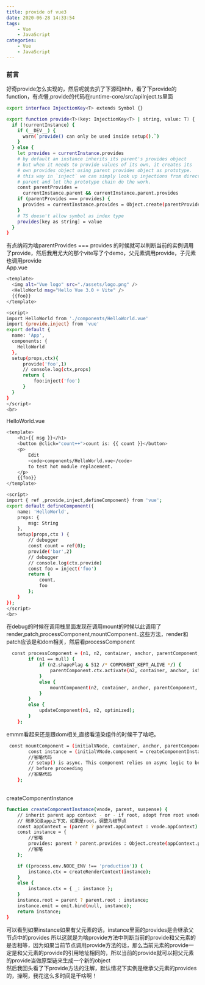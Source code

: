 ```yaml
---
title: provide of vue3
date: 2020-06-28 14:33:54
tags: 
    - Vue 
    - JavaScript
categories: 
    - Vue 
    - JavaScript
---
```


### 前言

好奇provide怎么实现的，然后呢就去扒了下源码hhh，看了下provide的function，有点懵,provide的代码在runtime-core/src/apiInject.ts里面
```bash
export interface InjectionKey<T> extends Symbol {}

export function provide<T>(key: InjectionKey<T> | string, value: T) {
  if (!currentInstance) {
    if (__DEV__) {
      warn(`provide() can only be used inside setup().`)
    }
  } else {
    let provides = currentInstance.provides
    # by default an instance inherits its parent's provides object
    # but when it needs to provide values of its own, it creates its
    # own provides object using parent provides object as prototype.
    # this way in `inject` we can simply look up injections from direct
    # parent and let the prototype chain do the work.
    const parentProvides =
      currentInstance.parent && currentInstance.parent.provides
    if (parentProvides === provides) {
      provides = currentInstance.provides = Object.create(parentProvides)
    }
    # TS doesn't allow symbol as index type
    provides[key as string] = value
  }
}
```
<!-- more -->
有点纳闷为啥parentProvides === provides 的时候就可以判断当前的实例调用了provide，然后我用尤大的那个vite写了个demo，父元素调用provide，子元素也调用provide
<br>App.vue
```bash
<template>
  <img alt="Vue logo" src="./assets/logo.png" />
  <HelloWorld msg="Hello Vue 3.0 + Vite" />
  {{foo}}
</template>

<script>
import HelloWorld from './components/HelloWorld.vue'
import {provide,inject} from 'vue'
export default {
  name: 'App',
  components: {
    HelloWorld
  },
  setup(props,ctx){
	  provide('foo',1)
	  // console.log(ctx,props)
	  return {
		  foo:inject('foo')
	  }
  }
}
</script>
<br>
```
HelloWorld.vue
```bash
<template>
	<h1>{{ msg }}</h1>
	<button @click="count++">count is: {{ count }}</button>
	<p>
		Edit
		<code>components/HelloWorld.vue</code>
		to test hot module replacement.
	</p>
	{{foo}}
</template>

<script>
import { ref ,provide,inject,defineComponent} from 'vue';
export default defineComponent({
	name: 'HelloWorld',
	props: {
		msg: String
	},
	setup(props,ctx ) {
		// debugger
		const count = ref(0);
		provide('bar',2)
		// debugger
		// console.log(ctx.provide)
		const foo = inject('foo')
		return {
			count,
			foo
		};
	}
});
</script>
<br>
```

在debug的时候在调用栈里面发现在调用mount的时候以此调用了render,patch,processComponent,mountComponent..这些方法，render和patch应该是和dom相关，然后看processComponent
```bash
  const processComponent = (n1, n2, container, anchor, parentComponent, parentSuspense, isSVG, optimized) => {
        if (n1 == null) {
            if (n2.shapeFlag & 512 /* COMPONENT_KEPT_ALIVE */) {
                parentComponent.ctx.activate(n2, container, anchor, isSVG, optimized);
            }
            else {
                mountComponent(n2, container, anchor, parentComponent, parentSuspense, isSVG, optimized);
            }
        }
        else {
            updateComponent(n1, n2, optimized);
        }
    };
```
emmm看起来还是跟dom相关,直接看渲染组件的时候干了啥吧。
```bash
 const mountComponent = (initialVNode, container, anchor, parentComponent, parentSuspense, isSVG, optimized) => {
        const instance = (initialVNode.component = createComponentInstance(initialVNode, parentComponent, parentSuspense)); //看这个实例
        //省略代码
        // setup() is async. This component relies on async logic to be resolved
        // before proceeding
        //省略代码
    };
```
<br>
createComponentInstance

```bash
function createComponentInstance(vnode, parent, suspense) {
    // inherit parent app context - or - if root, adopt from root vnode
    // 继承父级app上下文，如果是root，调整为根节点
    const appContext = (parent ? parent.appContext : vnode.appContext) || emptyAppContext;
    const instance = {
        //省略
        provides: parent ? parent.provides : Object.create(appContext.provides),
        //省略
    };

    if ((process.env.NODE_ENV !== 'production')) {
        instance.ctx = createRenderContext(instance);
    }
    else {
        instance.ctx = { _: instance };
    }
    instance.root = parent ? parent.root : instance;
    instance.emit = emit.bind(null, instance);
    return instance;
}
```
可以看到如果instance如果有父元素的话，instance里面的provides是会继承父节点中的provides
所以这就是为啥provide方法中判断当前的provide和父元素的是否相等，因为如果当前节点调用provide方法的话，那么当前元素的provide一定是和父元素的provide的引用地址相同的，所以当前的provide就可以把父元素的provide当做原型链来生成一个新的object
<br>
然后我回头看了下provide方法的注解，默认情况下实例是继承父元素的provides的，操啊，我花这么多时间是干啥啊！